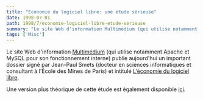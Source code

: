 ```yaml
---
title: "Economie du logiciel libre: une étude sérieuse"
date: 1998-07-01
path: 1998/7/economie-logiciel-libre-etude-serieuse
summary: "Le site Web d'information Multimédium (qui utilise notamment Apache et MySQL pour son fonctionnement interne) publie aujourd'hui un important dossier signé par Jean-Paul Smets (docteur en sciences informatiques et consultant à l'École des Mines de Paris) et intitulé L'économie du logiciel libre."
tags: ['Misc']
---
```


<P>
Le site Web d'information <A HREF="http://www.mmedium.com/">Multimédium</A> (qui utilise notamment
Apache et MySQL pour son fonctionnement interne) publie aujourd'hui
un important dossier signé par Jean-Paul Smets (docteur en sciences
informatiques et consultant à l'École des Mines de Paris) et intitulé
<A HREF="http://www.mmedium.com/dossiers/libre/">L'économie du logiciel
libre</A>.
</P>

<P>
Une version plus théorique de cette étude est également disponible
<A HREF="http://www.smets.com/it/tco/economie_libre.html">ici</A>.
</P>


